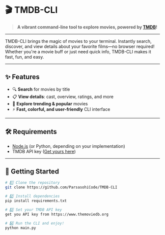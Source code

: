 # 🎬 TMDB-CLI

> **A vibrant command-line tool to explore movies, powered by [TMDB](https://www.themoviedb.org/)!**

---

TMDB-CLI brings the magic of movies to your terminal. Instantly search, discover, and view details about your favorite films—no browser required!  
Whether you're a movie buff or just need quick info, TMDB-CLI makes it fast, fun, and easy.

---

## ✨ Features

- 🔍 **Search** for movies by title
- 📋 **View details**: cast, overview, ratings, and more
- 🚀 **Explore trending & popular** movies
- ⚡ **Fast, colorful, and user-friendly** CLI interface

---

## 🛠️ Requirements

- [Node.js](https://nodejs.org/) (or Python, depending on your implementation)
- TMDB API key ([Get yours here](https://www.themoviedb.org/settings/api))

---

## 🚀 Getting Started

```bash
# 1️⃣ Clone the repository
git clone https://github.com/ParsasohiCode/TMDB-CLI

# 2️⃣ Install dependencies
pip install requirements.txt

# 3️⃣ Set your TMDB API key
get you API key from https://www.themoviedb.org

# 4️⃣ Run the CLI and enjoy!
python main.py
```